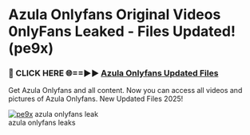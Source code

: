 # Azula Onlyfans Original Videos 0nlyFans Leaked - Files Updated! (pe9x)

<h3>🔴 CLICK HERE 🌐==►► <a href="https://tinyurl.com/3hn5wdd3" rel="nofollow">Azula Onlyfans Updated Files</a></h3>

Get Azula Onlyfans and all content. Now you can access all videos and pictures of Azula Onlyfans. New Updated Files 2025!

[![pe9x](https://i.imgur.com/4HnBqBT.gif)](https://tinyurl.com/3hn5wdd3)
azula onlyfans leak<br>
azula onlyfans leaks